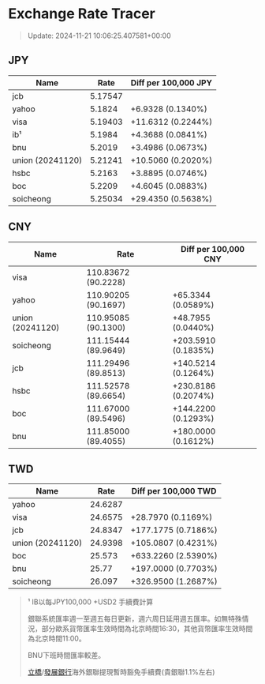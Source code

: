 # Exchange Rate Tracer

> Update: 2024-11-21 10:06:25.407581+00:00

## JPY

| Name             |    Rate | Diff per 100,000 JPY   |
|------------------|---------|------------------------|
| jcb              | 5.17547 |                        |
| yahoo            | 5.1824  | +6.9328 (0.1340%)      |
| visa             | 5.19403 | +11.6312 (0.2244%)     |
| ib¹              | 5.1984  | +4.3688 (0.0841%)      |
| bnu              | 5.2019  | +3.4986 (0.0673%)      |
| union (20241120) | 5.21241 | +10.5060 (0.2020%)     |
| hsbc             | 5.2163  | +3.8895 (0.0746%)      |
| boc              | 5.2209  | +4.6045 (0.0883%)      |
| soicheong        | 5.25034 | +29.4350 (0.5638%)     |

## CNY

| Name             | Rate                | Diff per 100,000 CNY   |
|------------------|---------------------|------------------------|
| visa             | 110.83672	(90.2228) |                        |
| yahoo            | 110.90205	(90.1697) | +65.3344 (0.0589%)     |
| union (20241120) | 110.95085	(90.1300) | +48.7955 (0.0440%)     |
| soicheong        | 111.15444	(89.9649) | +203.5910 (0.1835%)    |
| jcb              | 111.29496	(89.8513) | +140.5214 (0.1264%)    |
| hsbc             | 111.52578	(89.6654) | +230.8186 (0.2074%)    |
| boc              | 111.67000	(89.5496) | +144.2200 (0.1293%)    |
| bnu              | 111.85000	(89.4055) | +180.0000 (0.1612%)    |

## TWD

| Name             |    Rate | Diff per 100,000 TWD   |
|------------------|---------|------------------------|
| yahoo            | 24.6287 |                        |
| visa             | 24.6575 | +28.7970 (0.1169%)     |
| jcb              | 24.8347 | +177.1775 (0.7186%)    |
| union (20241120) | 24.9398 | +105.0807 (0.4231%)    |
| boc              | 25.573  | +633.2260 (2.5390%)    |
| bnu              | 25.77   | +197.0000 (0.7703%)    |
| soicheong        | 26.097  | +326.9500 (1.2687%)    |


> ¹ IB以每JPY100,000 +USD2 手續費計算
>
> 銀聯系統匯率週一至週五每日更新，週六周日延用週五匯率。如無特殊情況，部分歐系貨幣匯率生效時間為北京時間16:30，其他貨幣匯率生效時間為北京時間11:00。
>
> BNU下班時間匯率較差。
>
> [立橋](https://www.wlbank.com.mo/uploads/ueditor/file/20181211/1544536513900230.pdf)/[發展銀行](https://www.mdb.com.mo/Service_Charges_20230728.pdf)海外銀聯提現暫時豁免手續費(貴銀聯1.1%左右)

